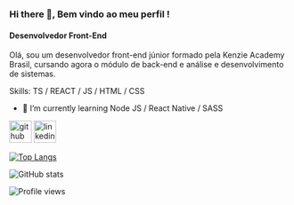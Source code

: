 ### Hi there 👋, Bem vindo ao meu perfil !
#### Desenvolvedor Front-End
Olá, sou um desenvolvedor front-end júnior formado pela Kenzie Academy Brasil, cursando agora o módulo de back-end e análise e desenvolvimento de sistemas.

Skills: TS / REACT / JS / HTML / CSS

- 🌱 I’m currently learning Node JS / React Native / SASS 


[<img src='https://cdn.jsdelivr.net/npm/simple-icons@3.0.1/icons/github.svg' alt='github' height='40'>](https://github.com/viniciusgrp)  [<img src='https://cdn.jsdelivr.net/npm/simple-icons@3.0.1/icons/linkedin.svg' alt='linkedin' height='40'>](https://www.linkedin.com/in/https://linkedin.com/in/viniciusgrp/)  

[![Top Langs](https://github-readme-stats.vercel.app/api/top-langs/?username=viniciusgrp)](https://github.com/anuraghazra/github-readme-stats)

![GitHub stats](https://github-readme-stats.vercel.app/api?username=viniciusgrp&show_icons=true&count_private=true)  

![Profile views](https://gpvc.arturio.dev/viniciusgrp)  
